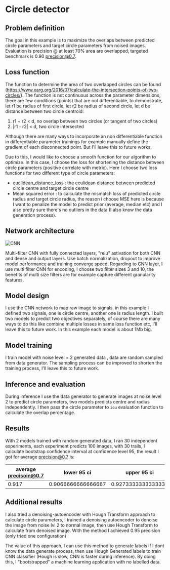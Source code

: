 # Circle detector 
## Problem definition
The goal in this example is to maximize the overlaps between predicted circle parameters and target circle parameters from noised images. Evaluation is precision @ at least 70% area are overlapped, targeted benchmark is 0.90 precision@0.7.
 
## Loss function
The function to determine the area of two overlapped circles can be found (https://www.xarg.org/2016/07/calculate-the-intersection-points-of-two-circles/). The function is not continuous across the parameter dimensions, there are few conditions (points) that are not differentiable, to demonstrate, let r1 be radius of first circle, let r2 be radius of second circle, let d be distance between two circle centroid:
1. r1 + r2 \< d, no overlap between two circles (or tangent of two circles)
2. |r1 - r2| \< d, two circle intersected 

Although there are many ways to incorporate an non differentiable function in differentiable parameter trainings for example manually define the gradient of each disconnected point. But I'll leave this to future works.

Due to this, I would like to choose a smooth function for our algorithm to optimize. In this case, I choose the loss for shortening the distance between circle parameters (positive correlate with metric). Here I choose two loss functions for two different type of circle parameters:
* euclidean_distance_loss : the eculidean distance between predicted circle centre and target circle centre
* Mean squared error : to calculate the mismatch loss of predicted circle radius and target circle radius, the reason i choose MSE here is because I want to penalize the model to predict prior (average, median etc) and I also pretty sure there's no outliers in the data (I also know the data generation process).

## Network architecture
![CNN](https://user-images.githubusercontent.com/6015707/66263041-48e18180-e7a1-11e9-9ef5-78963c6be7d4.png)

Multi-filter CNN with fully connected layers, "relu" astivation for both CNN and dense and output layers.
Use batch normalization, dropout to improve model performance and training converge speed.
Regarding to CNN layer, I use multi filter CNN for encoding, I choose two filter sizes 3 and 10, the benefits of multi size filters are for example capture different granularity features. 

## Model design
I use the CNN network to map raw image to signals, in this example I defined two signals, one is circle centre, another one is radius length.
I built two models to predict two objectives separately, of course there are many ways to do this like combine multiple losses in same loss function etc, I'll leave this to future work. 
In this example each model is about 1Mb big.

## Model training
I train model with noise level = 2 generated data , data are random sampled from data generator. The sampling process can be improved to shorten the training process, I'll leave this to future work.

## Inference and evaluation
During inference I use the data generator to generate images at noise level 2 to predict circle parameters, two models predicts centre and radius independently. I then pass the circle parameter to `iou` evaluation function to calculate the overlap percentage. 

## Results
With 2 models trained with random generated data, I ran 30 independent experiments, each experiment predicts 100 images, with 30 trails, I calculate bootstrap confidence interval at confidence level 95, the result I got for average precision@0.7 is:

| average precisoin@0.7 | lower 95 ci | upper 95 ci |
| ------------- | ------------- | ------------- |
| 0.917    | 0.9066666666666667 | 0.9273333333333333 |


## Additional results
I also tried a denoising-autoencoder with Hough Transform approach to calculate circle parameters, I trained a denoising autoencoder to denoise the image from noise lvl 2 to normal image, then use Hough Transform to calculate from denoised image.
With the method I achieved 0.95 precision (only tried one configuration)

The value of this approach, I can use this method to generate labels if I dont know the data generate process, then use Hough Generated labels to train CNN classifier (Hough is slow, CNN is faster during inference). By doing this, I "bootstrapped" a machine learning application with no labelled data. 



